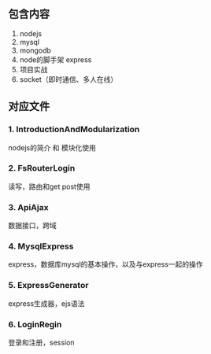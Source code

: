 


## 包含内容
1. nodejs
1. mysql
1. mongodb
1. node的脚手架 express
1. 项目实战
1. socket（即时通信、多人在线）

## 对应文件
### 1. IntroductionAndModularization
nodejs的简介 和 模块化使用

### 2. FsRouterLogin
读写，路由和get post使用

### 3. ApiAjax
数据接口，跨域

### 4. MysqlExpress
express，数据库mysql的基本操作，以及与express一起的操作

### 5. ExpressGenerator
express生成器，ejs语法

### 6. LoginRegin
登录和注册，session
